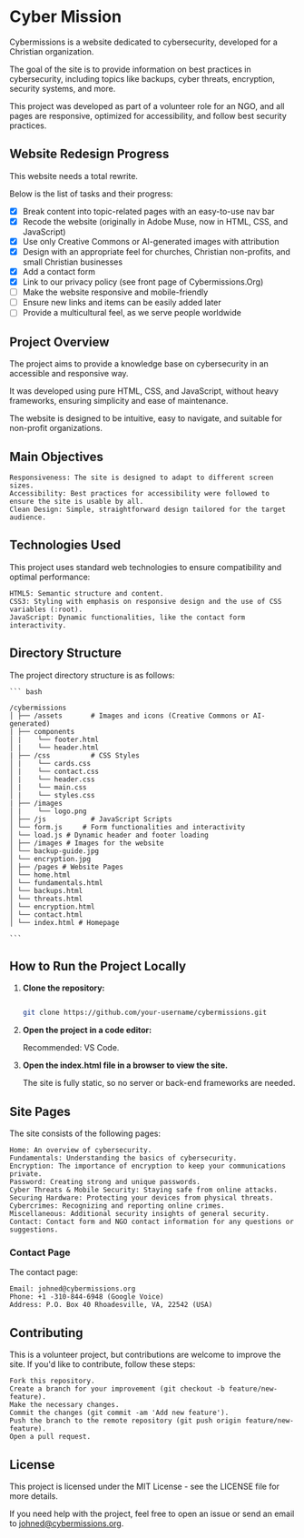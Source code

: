 # Cyber Mission

Cybermissions is a website dedicated to cybersecurity, developed for a Christian organization.

The goal of the site is to provide information on best practices in cybersecurity, including topics like backups, cyber threats, encryption, security systems, and more.

This project was developed as part of a volunteer role for an NGO, and all pages are responsive, optimized for accessibility, and follow best security practices.

## Website Redesign Progress

This website needs a total rewrite.

Below is the list of tasks and their progress:

- [x] Break content into topic-related pages with an easy-to-use nav bar
- [x] Recode the website (originally in Adobe Muse, now in HTML, CSS, and JavaScript)
- [x] Use only Creative Commons or AI-generated images with attribution
- [x] Design with an appropriate feel for churches, Christian non-profits, and small Christian businesses
- [x] Add a contact form
- [x] Link to our privacy policy (see front page of Cybermissions.Org)
- [ ] Make the website responsive and mobile-friendly
- [ ] Ensure new links and items can be easily added later
- [ ] Provide a multicultural feel, as we serve people worldwide

## Project Overview

The project aims to provide a knowledge base on cybersecurity in an accessible and responsive way.

It was developed using pure HTML, CSS, and JavaScript, without heavy frameworks, ensuring simplicity and ease of maintenance.

The website is designed to be intuitive, easy to navigate, and suitable for non-profit organizations.

## Main Objectives

    Responsiveness: The site is designed to adapt to different screen sizes.
    Accessibility: Best practices for accessibility were followed to ensure the site is usable by all.
    Clean Design: Simple, straightforward design tailored for the target audience.

## Technologies Used

This project uses standard web technologies to ensure compatibility and optimal performance:

    HTML5: Semantic structure and content.
    CSS3: Styling with emphasis on responsive design and the use of CSS variables (:root).
    JavaScript: Dynamic functionalities, like the contact form interactivity.

## Directory Structure

The project directory structure is as follows:

    ``` bash

    /cybermissions 
    │ ├── /assets       # Images and icons (Creative Commons or AI-generated) 
    | ├── components
    │ |    └── footer.html
    │ |    └── header.html
    | ├── /css          # CSS Styles 
    │ |    └── cards.css
    │ |    └── contact.css
    │ |    └── header.css
    │ |    └── main.css
    │ |    └── styles.css
    | ├── /images
    │ |    └── logo.png 
    │ ├── /js           # JavaScript Scripts 
    │ └── form.js     # Form functionalities and interactivity 
    │ └── load.js # Dynamic header and footer loading 
    │ ├── /images # Images for the website 
    │ └── backup-guide.jpg 
    │ └── encryption.jpg 
    │ ├── /pages # Website Pages 
    │ └── home.html 
    │ └── fundamentals.html 
    │ └── backups.html 
    │ └── threats.html 
    │ └── encryption.html 
    │ └── contact.html 
    │ └── index.html # Homepage

    ```

## How to Run the Project Locally

1. **Clone the repository:**

    ``` bash

    git clone https://github.com/your-username/cybermissions.git
    
    ```

2. **Open the project in a code editor:**

    Recommended: VS Code.

3. **Open the index.html file in a browser to view the site.**

    The site is fully static, so no server or back-end frameworks are needed.

## Site Pages

The site consists of the following pages:

    Home: An overview of cybersecurity.
    Fundamentals: Understanding the basics of cybersecurity.
    Encryption: The importance of encryption to keep your communications private.
    Password: Creating strong and unique passwords.
    Cyber Threats & Mobile Security: Staying safe from online attacks.
    Securing Hardware: Protecting your devices from physical threats.
    Cybercrimes: Recognizing and reporting online crimes.
    Miscellaneous: Additional security insights of general security.
    Contact: Contact form and NGO contact information for any questions or suggestions.

### Contact Page

The contact page:

    Email: johned@cybermissions.org
    Phone: +1 -310-844-6948 (Google Voice)
    Address: P.O. Box 40 Rhoadesville, VA, 22542 (USA)

## Contributing

This is a volunteer project, but contributions are welcome to improve the site. If you'd like to contribute, follow these steps:

    Fork this repository.
    Create a branch for your improvement (git checkout -b feature/new-feature).
    Make the necessary changes.
    Commit the changes (git commit -am 'Add new feature').
    Push the branch to the remote repository (git push origin feature/new-feature).
    Open a pull request.

## License

This project is licensed under the MIT License - see the LICENSE file for more details.

If you need help with the project, feel free to open an issue or send an email to johned@cybermissions.org.